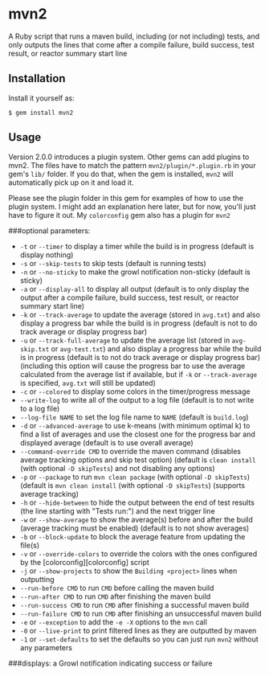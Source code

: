 # mvn2

A Ruby script that runs a maven build, including (or not including) tests, and only outputs the lines that come after a compile failure, build success, test result, or reactor summary start line

## Installation

Install it yourself as:

    $ gem install mvn2

## Usage

Version 2.0.0 introduces a plugin system.  Other gems can add plugins to mvn2.  The files have to match the pattern `mvn2/plugin/*.plugin.rb` in your gem's `lib/` folder.  If you do that, when the gem is installed, `mvn2` will automatically pick up on it and load it.

Please see the plugin folder in this gem for examples of how to use the plugin system.  I might add an explanation here later, but for now, you'll just have to figure it out.  My `colorconfig` gem also has a plugin for `mvn2`

###optional parameters:
* `-t` or `--timer` to display a timer while the build is in progress (default is display nothing)
* `-s` or `--skip-tests` to skip tests (default is running tests)
* `-n` or `--no-sticky` to make the growl notification non-sticky (default is sticky)
* `-a` or `--display-all` to display all output (default is to only display the output after a compile failure, build success, test result, or reactor summary start line)
* `-k` or `--track-average` to update the average (stored in `avg.txt`) and also display a progress bar while the build is in progress (default is not to do track average or display progress bar)
* `-u` or `--track-full-average` to update the average list (stored in `avg-skip.txt` or `avg-test.txt`) and also display a progress bar while the build is in progress (default is to not do track average or display progress bar) (including this option will cause the progress bar to use the average calculated from the average list if available, but if `-k` or `--track-average` is specified, `avg.txt` will still be updated)
* `-c` or `--colored` to display some colors in the timer/progress message
* `--write-log` to write all of the output to a log file (default is to not write to a log file)
* `--log-file NAME` to set the log file name to `NAME` (default is `build.log`)
* `-d` or `--advanced-average` to use k-means (with minimum optimal k) to find a list of averages and use the closest one for the progress bar and displayed average (default is to use overall average)
* `--command-override CMD` to override the maven command (disables average tracking options and skip test option) (default is `clean install` (with optional `-D skipTests`) and not disabling any options)
* `-p` or `--package` to run `mvn clean package` (with optional `-D skipTests`) (default is `mvn clean install` (with optional `-D skipTests`) (supports average tracking)
* `-h` or `--hide-between` to hide the output between the end of test results (the line starting with "Tests run:") and the next trigger line
* `-w` or `--show-average` to show the average(s) before and after the build (average tracking must be enabled) (default is to not show averages)
* `-b` or `--block-update` to block the average feature from updating the file(s)
* `-v` or `--override-colors` to override the colors with the ones configured by the [colorconfig][colorconfig] script
* `-j` or `--show-projects` to show the `Building <project>` lines when outputting
* `--run-before CMD` to run `CMD` before calling the maven build
* `--run-after CMD` to run `CMD` after finishing the maven build
* `--run-success CMD` to run `CMD` after finishing a successful maven build
* `--run-failure CMD` to run `CMD` after finishing an unsuccessful maven build
* `-e` or `--exception` to add the `-e -X` options to the `mvn` call
* `-0` or `--live-print` to print filtered lines as they are outputted by maven
* `-1` or `--set-defaults` to set the defaults so you can just run `mvn2` without any parameters

###displays:
a Growl notification indicating success or failure